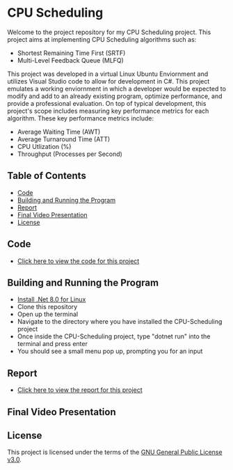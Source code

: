 # CPU Scheduling
Welcome to the project repository for my CPU Scheduling project. This project aims at implementing CPU Scheduling algorithms such as:
- Shortest Remaining Time First (SRTF)
- Multi-Level Feedback Queue (MLFQ)

This project was developed in a virtual Linux Ubuntu Enviornment and utilizes Visual Studio code to allow for development in C#. This project emulates a working enviornment in
which a developer would be expected to modify and add to an already existing program, optimize performance, and provide a professional evaluation. On top of typical development, this
project's scope includes measuring key performance metrics for each algorithm. These key performance metrics include:
- Average Waiting Time (AWT)
- Average Turnaround Time (ATT)
- CPU Utlization (%)
- Throughput (Processes per Second)
 
## Table of Contents
- [Code](#code)
- [Building and Running the Program](#building-and-running-the-program)
- [Report](#report)
- [Final Video Presentation](#final-video-presentation)
- [License](#license)

## Code
- [Click here to view the code for this project](CPU-Scheduler/CPU-Scheduler/Program.cs)

## Building and Running the Program
- [Install .Net 8.0 for Linux](https://dotnet.microsoft.com/en-us/download)
- Clone this repository
- Open up the terminal
- Navigate to the directory where you have installed the CPU-Scheduling project
- Once inside the CPU-Scheduling project, type "dotnet run" into the terminal and press enter
- You should see a small menu pop up, prompting you for an input

## Report
- [Click here to view the report for this project](./CPUSchedulingReport.pdf)

## Final Video Presentation 

## License
This project is licensed under the terms of the [GNU General Public License v3.0](LICENSE).
